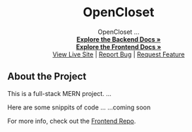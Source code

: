 <div align="center">
<h1 align="center">OpenCloset</h1>

  <p align="center">
  OpenCloset ...
    <br />
    <a href="https://github.com/Mhawkins28/OpenCloset-Server"><strong>Explore the Backend Docs »</strong><br>
    <a href="https://github.com/Mhawkins28/OpenCloset-Client"><strong>Explore the Frontend Docs »</strong></a>
    <br />
    <a href="https://jmmz-ga-p3places-ui.herokuapp.com/">View Live Site</a>
    |
    <a href="https://github.com/Mhawkins28/OpenCloset-Client/issues">Report Bug</a>
    |
    <a href="https://github.com/Mhawkins28/OpenCloset-Client/issues">Request Feature</a>
  </p>
</div>


## About the Project
This is a full-stack MERN project. 
...

Here are some snippits of code ...
...coming soon


For more info, check out the [Frontend Repo](https://github.com/Mhawkins28/OpenCloset-Front).
